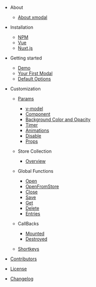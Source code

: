 - About

  - [About xmodal](docFiles/about.md)


- Installation

  - [NPM](docFiles/npm.md)
  - [Vue](docFiles/vue.md)
  - [Nuxt.js](docFiles/nuxt.md)

- Getting started

  - [Demo](docFiles/demo.md)
  - [Your First Modal](docFiles/firstModal.md)
  - [Default Options](docFiles/defaultOptions.md)

- Customization

  - [Params](docFiles/params.md)
     - [v-model](docFiles/v-model.md)
     - [Component](docFiles/component.md)
     - [Background Color and Opacity](docFiles/backgroundColor.md)
     - [Timer](docFiles/timer.md)
     - [Animations](docFiles/animation.md)
     - [Disable](docFiles/disable.md)
     - [Props](docFiles/props)

  - Store Collection
    - [Overview](docFiles/Store.md)

  - Global Functions
    - [Open](docFiles/open.md)
    - [OpenFromStore](docFiles/openFromStore)
    - [Close](docFiles/close.md)
    - [Save](docFiles/save.md)
    - [Get](docFiles/get.md)
    - [Delete](docFiles/delete.md)
    - [Entries](docFiles/entries.md)

  - CallBacks
    - [Mounted](docFiles/mounted.md)
    - [Destroyed](docFiles/destroyed.md)


  - [Shortkeys](docFiles/keys.md)
    

- [Contributors](docFiles/Contributors.md)
- [License](docFiles/License.md)
- [Changelog](docFiles/Changelogs.md)
